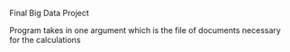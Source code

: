 Final Big Data Project

Program takes in one argument which is the file of documents necessary 
for the calculations
